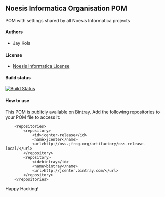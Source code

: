 ## Noesis Informatica Organisation POM
POM with settings shared by all Noesis Informatica projects

#### Authors
  * Jay Kola

#### License
  * [Noesis Informatica License](https://noesisinformatica.com/licenses/LICENSE-1.0.txt)

#### Build status
[![Build Status](http://ci.noesisinformatica.com/buildStatus/icon?job=Noesis-Org)](http://ci.noesisinformatica.com/view/Miscellaneous/job/Noesis-Org/)

#### How to use
This POM is publicly available on Bintray. Add the following repositories to your POM file to access it:

```
    <repositories>
        <repository>
            <id>jcenter-release</id>
            <name>jcenter</name>
            <url>http://oss.jfrog.org/artifactory/oss-release-local/</url>
        </repository>
        <repository>
            <id>bintray</id>
            <name>bintray</name>
            <url>http://jcenter.bintray.com/</url>
        </repository>
    </repositories>
```

Happy Hacking!
